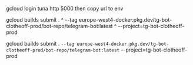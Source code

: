 gcloud login 
tuna http 5000
then copy url to env

gcloud builds submit . ^
    --tag europe-west4-docker.pkg.dev/tg-bot-clotheoff-prod/bot-repo/telegram-bot:latest ^
    --project=tg-bot-clotheoff-prod

gcloud builds submit . `
    --tag europe-west4-docker.pkg.dev/tg-bot-clotheoff-prod/bot-repo/telegram-bot:latest `
    --project=tg-bot-clotheoff-prod
